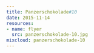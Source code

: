 ```yaml
---
title: Panzerschokolade#10
date: 2015-11-14 
resources:
- name: flyer
  src: panzerschokolade-10.jpg
mixcloud: panzerschokolade-10
---
```

